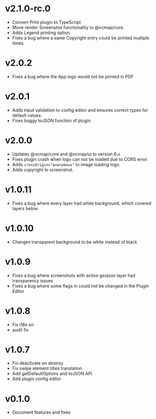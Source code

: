 # v2.1.0-rc.0

- Convert Print plugin to TypeScript
- Move render Screenshot functionality to @vcmap/core.
- Adds Legend printing option.
- Fixes a bug where a same Copyright entry could be printed multiple times.

# v2.0.2

- Fixes a bug where the App logo would not be printed in PDF

# v2.0.1

- Adds input validation to config editor and ensures correct types for default values.
- Fixes buggy toJSON function of plugin

# v2.0.0

- Updates @vcmap/core and @vcmap/ui to version 6.x
- Fixes plugin crash when logo can not be loaded due to CORS error.
- Adds `crossOrigin="anonymous"` to image loading logo.
- Adds copyright to screenshot.

# v1.0.11

- Fixes a bug where every layer had white background, which covered layers below

# v1.0.10

- Changes transparent background to be white instead of black

# v1.0.9

- Fixes a bug where screenshots with active geojson layer had transparency issues
- Fixes a bug where some flags in could not be changed in the Plugin Editor

# v1.0.8

- Fix i18n en
- audit fix

# v1.0.7

- Fix deactivate on destroy
- Fix swipe element titles translation
- Add getDefaultOptions and toJSON API
- Add plugin config editor

# v0.1.0

- Document features and fixes

